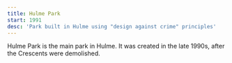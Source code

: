```yaml
---
title: Hulme Park
start: 1991
desc: 'Park built in Hulme using "design against crime" principles'
---
```


Hulme Park is the main park in Hulme. It was created in the late 1990s, after the Crescents were demolished.
